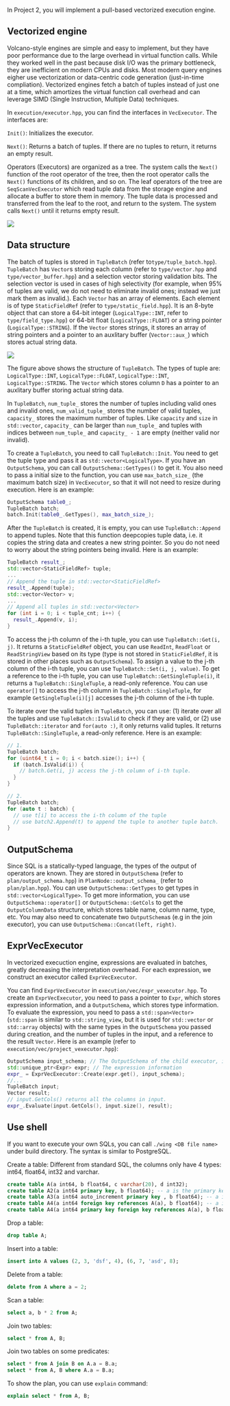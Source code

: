 In Project 2, you will implement a pull-based vectorized execution engine.

## Vectorized engine

Volcano-style engines are simple and easy to implement, but they have poor performance due to the large overhead in virtual function calls. While they worked well in the past because disk I/O was the primary bottleneck, they are inefficient on modern CPUs and disks. Most modern query engines eigher use vectorization or data-centric code generation (just-in-time compliation). Vectorized engines fetch a batch of tuples instead of just one at a time, which amortizes the virtual function call overhead and can leverage SIMD (Single Instruction, Multiple Data) techniques.

In `execution/executor.hpp`, you can find the interfaces in `VecExecutor`. The interfaces are:

`Init()`: Initializes the executor.

`Next()`: Returns a batch of tuples. If there are no tuples to return, it returns an empty result.

Operators (Executors) are organized as a tree. The system calls the `Next()` function of the root operator of the tree, then the root operator calls the `Next()` functions of its children, and so on. The leaf operators of the tree are `SeqScanVecExecutor` which read tuple data from the storage engine and allocate a buffer to store them in memory. The tuple data is processed and transferred from the leaf to the root, and return to the system. The system calls `Next()` until it returns empty result.

![](pics/operatortree.png)

## Data structure

The batch of tuples is stored in `TupleBatch` (refer to`type/tuple_batch.hpp`). `TupleBatch` has `Vector`s storing each column (refer to `type/vector.hpp` and `type/vector_buffer.hpp`) and a selection vector storing validation bits. The selection vector is used in cases of high selectivity (for example, when 95\% of tuples are valid, we do not need to eliminate invalid ones; instead we just mark them as invalid.). Each `Vector` has an array of elements. Each element is of type `StaticFieldRef` (refer to `type/static_field.hpp`). It is an 8-byte object that can store a 64-bit integer (`LogicalType::INT`, refer to `type/field_type.hpp`) or 64-bit float (`LogicalType::FLOAT`) or a string pointer (`LogicalType::STRING`). If the `Vector` stores strings, it stores an array of string pointers and a pointer to an auxlitary buffer (`Vector::aux_`) which stores actual string data.

![](pics/tuplebatch.png)

The figure above shows the structure of `TupleBatch`. The types of tuple are: `LogicalType::INT`, `LogicalType::FLOAT`, `LogicalType::INT`, `LogicalType::STRING`. The `Vector` which stores column `D` has a pointer to an auxlitary buffer storing actual string data.

In `TupleBatch`, `num_tuple_` stores the number of tuples including valid ones and invalid ones, `num_valid_tuple_` stores the number of valid tuples, `capacity_` stores the maximum number of tuples. Like `capacity` and `size` in `std::vector`, `capacity_` can be larger than `num_tuple_` and tuples with indices between `num_tuple_` and `capacity_ - 1` are empty (neither valid nor invalid).

To create a `TupleBatch`, you need to call `TupleBatch::Init`. You need to get the tuple type and pass it as `std::vector<LogicalType>`. If you have an `OutputSchema`, you can call `OutputSchema::GetTypes()` to get it. You also need to pass a initial size to the function, you can use `max_batch_size_` (the maximum batch size) in `VecExecutor`, so that it will not need to resize during execution. Here is an example:

```c++
OutputSchema table0_;
TupleBatch batch;
batch.Init(table0_.GetTypes(), max_batch_size_);
```

After the `TupleBatch` is created, it is empty, you can use `TupleBatch::Append` to append tuples. Note that this function deepcopies tuple data, i.e. it copies the string data and creates a new string pointer. So you do not need to worry about the string pointers being invalid. Here is an example:

```c++
TupleBatch result_;
std::vector<StaticFieldRef> tuple;
...
// Append the tuple in std::vector<StaticFieldRef>
result_.Append(tuple);
std::vector<Vector> v;
...
// Append all tuples in std::vector<Vector>
for (int i = 0; i < tuple_cnt; i++) {
  result_.Append(v, i);
}
```

To access the j-th column of the i-th tuple, you can use `TupleBatch::Get(i, j)`. It returns a `StaticFieldRef` object, you can use `ReadInt`, `ReadFloat` or `ReadStringView` based on its type (type is not stored in `StaticFieldRef`, it is stored in other places such as `OutputSchema`). To assign a value to the j-th column of the i-th tuple, you can use `TupleBatch::Set(i, j, value)`. To get a reference to the i-th tuple, you can use `TupleBatch::GetSingleTuple(i)`, it returns a `TupleBatch::SingleTuple`, a read-only reference. You can use `operator[]` to access the j-th column in `TupleBatch::SingleTuple`, for example `GetSingleTuple(i)[j]` accesses the j-th column of the i-th tuple.

To iterate over the valid tuples in `TupleBatch`, you can use: (1) iterate over all the tuples and use `TupleBatch::IsValid` to check if they are valid, or (2) use `TupleBatch::iterator` and `for(auto :)`, it only returns valid tuples. It returns `TupleBatch::SingleTuple`, a read-only reference. Here is an example:

```c++
// 1.
TupleBatch batch;
for (uint64_t i = 0; i < batch.size(); i++) {
  if (batch.IsValid(i)) {
    // batch.Get(i, j) access the j-th column of i-th tuple.
  }
}

// 2.
TupleBatch batch;
for (auto t : batch) {
  // use t[i] to access the i-th column of the tuple
  // use batch2.Append(t) to append the tuple to another tuple batch.
}

```


## OutputSchema

Since SQL is a statically-typed language, the types of the output of operators are known. They are stored in `OutputSchema` (refer to `plan/output_schema.hpp`) in `PlanNode::output_schema_` (refer to `plan/plan.hpp`). You can use `OutputSchema::GetTypes` to get types in `std::vector<LogicalType>`. To get more information, you can use `OutputSchema::operator[]` or `OutputSchema::GetCols` to get the `OutputColumnData` structure, which stores table name, column name, type, etc. You may also need to concatenate two `OutputSchema`s (e.g in the join executor), you can use `OutputSchema::Concat(left, right)`.

## ExprVecExecutor

In vectorized execuction engine, expressions are evaluated in batches, greatly decreasing the interpretation overhead. For each expression, we construct an executor called `ExprVecExecutor`.

You can find `ExprVecExecutor` in `execution/vec/expr_vexecutor.hpp`. To create an `ExprVecExecutor`, you need to pass a pointer to `Expr`, which stores expression information, and a `OutputSchema`, which stores type information. To evaluate the expression, you need to pass a `std::span<Vector>` (`std::span` is similar to `std::string_view`, but it is used for `std::vector` or `std::array` objects) with the same types in the `OutputSchema` you passed during creation, and the number of tuples in the input, and a reference to the result `Vector`. Here is an example (refer to `execution/vec/project_vexecutor.hpp`):

```c++
OutputSchema input_schema; // The OutputSchema of the child executor, it has the type of input tuples.
std::unique_ptr<Expr> expr; // The expression information
expr_ = ExprVecExecutor::Create(expr.get(), input_schema);
//...
TupleBatch input;
Vector result;
// input.GetCols() returns all the columns in input.
expr_.Evaluate(input.GetCols(), input.size(), result);
```

## Use shell

If you want to execute your own SQLs, you can call `./wing <DB file name>` under build directory. The syntax is similar to PostgreSQL.

Create a table: Different from standard SQL, the columns only have 4 types: int64, float64, int32 and varchar.

```sql
create table A(a int64, b float64, c varchar(20), d int32);
create table A2(a int64 primary key, b float64); -- a is the primary key of A2
create table A3(a int64 auto_increment primary key , b float64); -- a is the primary key and it is an auto_increment value (you can always pass 0 to it while inserting and it is automatically set to 1, 2, 3, 4....)
create table A4(a int64 foreign key references A(a), b float64); -- a is a foreign key referencing A(a).
create table A4(a int64 primary key foreign key references A(a), b float64); -- a is a foreign key referencing A(a) and it is the primary key of A5.
```

Drop a table:

```sql
drop table A;
```

Insert into a table:

```sql
insert into A values (2, 3, 'dsf', 4), (6, 7, 'asd', 8);
```

Delete from a table:

```sql
delete from A where a = 2;
```

Scan a table:

```sql
select a, b * 2 from A;
```

Join two tables:

```sql
select * from A, B;
```

Join two tables on some predicates:

```sql
select * from A join B on A.a = B.a;
select * from A, B where A.a = B.a;
```

To show the plan, you can use `explain` command:

```sql
explain select * from A, B;
```
